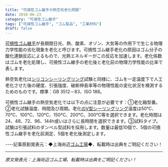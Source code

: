 ```yaml
---
title: "可撓性ゴム継手の熱空気老化問題"
date: 2010-06-23
category: "可撓性ゴム継手"
tags: ["可撓性ゴム継手", "ゴム製品", "工業材料"]
draft: false
---
```


[可撓性ゴム継手](http://www.smpolymer.com/kequnaoxiangjiaojietou/)が長期間日光、熱、酸素、オゾン、大気等の作用下で生じる物理力学性能の劣化現象を老化と呼びます。可撓性ゴム継手老化の原因はゴム分子の酸化連鎖反応によるもので、光熱エネルギーがこの反応を加速します。老化係数はゴムを老化処理し、可撓性ゴム継手の老化後と老化前の物理力学性能の比率で表します。

熱空気老化は[シリコンシーリングリング](http://www.smpolymer.com/)試験と同様に、ゴムを一定温度下で人工老化させた後の硬度、引張強度、破断伸長率等の物理性能の変化状況を検測するためのものです。標準：GB 3512－83、ISO 188。

可撓性ゴム継手の熱空気老化では以下の点に注意が必要です：①老化箱型番。②老化試験温度、時間及び周期。老化[のV型シーリングリング](http://www.smpolymer.com/)温度は50℃、70℃、100℃、120℃、150℃、200℃、300℃等を選択できます。老化時間は24、48、72、96、144h或いはさらに長時間を選択できます。③試料タイプ。試験は引張試料のダンベル型試料を採用します。数量は最低10個で、5個の可撓性ゴム継手を老化前測定、5個を老化後測定します。

----記事原創発表元：◆上海尚迈[ゴム工場](http://www.smpolymer.com/)◆、転載時は出典をご明記ください！

---

*原文発表元：上海尚迈ゴム工場、転載時は出典をご明記ください！*